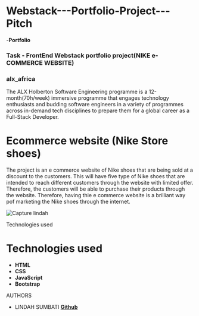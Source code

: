 # Webstack---Portfolio-Project---Pitch
-**Portfolio**
### Task -  FrontEnd Webstack portfolio project(NIKE e-COMMERCE WEBSITE)

### alx_africa
The ALX Holberton Software Engineering programme is a 12-month(70h/week) immersive programme that engages technology enthusiasts and budding software engineers in a variety of programmes across in-demand tech disciplines to prepare them for a global career as a Full-Stack Developer.

# **Ecommerce website (Nike Store shoes)**

The project is an e commerce website  of Nike shoes that are being sold at a discount to the customers. This will have five type of Nike shoes that are intended to reach different customers through the website with limited offer.  
Therefore, the customers will be able to purchase their products through the website.
Therefore, having thie e commerce website is a brilliant way pof marketing the Nike shoes through the internet.

![Capture lindah](https://github.com/Sumbati10/Webstack---Portfolio-Project---Pitch/assets/105505214/7630c485-5f57-4f11-bd23-6fbf7f3c85fa)






Technologies used

# **Technologies used**

- **HTML**
- **CSS**
- **JavaScript**
- **Bootstrap**

AUTHORS

* LINDAH SUMBATI **[Github](https://github.com/Sumbati10)**

